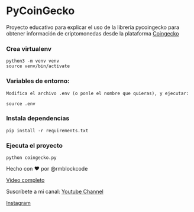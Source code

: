 # PyCoinGecko

Proyecto educativo para explicar el uso de la librería pycoingecko para obtener información de criptomonedas desde la plataforma [Coingecko](https://www.coingecko.com/en/api/documentation)

### Crea virtualenv

    python3 -m venv venv
    source venv/bin/activate

### Variables de entorno:

    Modifica el archivo .env (o ponle el nombre que quieras), y ejecutar:
    
    source .env

### Instala dependencias

    pip install -r requirements.txt

### Ejecuta el proyecto

    python coingecko.py


Hecho con ❤️ por @rmblockcode

[Video completo](https://youtu.be/me6VMH2kjgo)

Suscríbete a mi canal: [Youtube Channel](https://youtube.com/@rmblockcode)

[Instagram](https://www.instagram.com/rmblockcode/)
